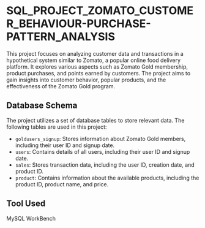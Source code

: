 # SQL_PROJECT_ZOMATO_CUSTOMER_BEHAVIOUR-PURCHASE-PATTERN_ANALYSIS

This project focuses on analyzing customer data and transactions in a hypothetical system similar to Zomato, a popular online food delivery platform. It explores various aspects such as Zomato Gold membership, product purchases, and points earned by customers. The project aims to gain insights into customer behavior, popular products, and the effectiveness of the Zomato Gold program.

## Database Schema

The project utilizes a set of database tables to store relevant data. The following tables are used in this project:

- `goldusers_signup`: Stores information about Zomato Gold members, including their user ID and signup date.
- `users`: Contains details of all users, including their user ID and signup date.
- `sales`: Stores transaction data, including the user ID, creation date, and product ID.
- `product`: Contains information about the available products, including the product ID, product name, and price.


## Tool Used

MySQL WorkBench

